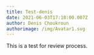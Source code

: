 ```yaml
---
title: Test-denis
date: 2021-06-03T17:18:00.007Z
author: Denis Choukroun
authorimage: /img/Avatar1.svg
---
```

This is a test for review process.